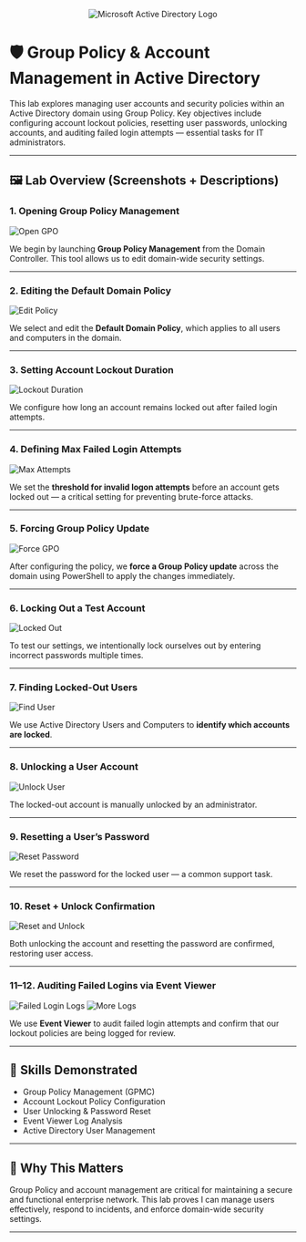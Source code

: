 <p align="center">
<img src="https://i.imgur.com/pU5A58S.png" alt="Microsoft Active Directory Logo"/>
</p>

# 🛡️ Group Policy & Account Management in Active Directory

This lab explores managing user accounts and security policies within an Active Directory domain using Group Policy. Key objectives include configuring account lockout policies, resetting user passwords, unlocking accounts, and auditing failed login attempts — essential tasks for IT administrators.

---

## 🖼️ Lab Overview (Screenshots + Descriptions)

### 1. Opening Group Policy Management
![Open GPO](Group%20Policy%20and%20Managing%20Accounts/1.%20In%20our%20Domain%20run%20Group%20Policy%20.png)

We begin by launching **Group Policy Management** from the Domain Controller. This tool allows us to edit domain-wide security settings.

---

### 2. Editing the Default Domain Policy
![Edit Policy](Group%20Policy%20and%20Managing%20Accounts/2.%20Edit%20Default%20Domain%20policy.png)

We select and edit the **Default Domain Policy**, which applies to all users and computers in the domain.

---

### 3. Setting Account Lockout Duration
![Lockout Duration](Group%20Policy%20and%20Managing%20Accounts/3.%20Setting%20Lockout%20duration%20.png)

We configure how long an account remains locked out after failed login attempts.

---

### 4. Defining Max Failed Login Attempts
![Max Attempts](Group%20Policy%20and%20Managing%20Accounts/4.%20Setting%20the%20max%20login%20attempts.png)

We set the **threshold for invalid logon attempts** before an account gets locked out — a critical setting for preventing brute-force attacks.

---

### 5. Forcing Group Policy Update
![Force GPO](Group%20Policy%20and%20Managing%20Accounts/5.%20Force%20Group%20Policy%20Update%20using%20admin%20.png)

After configuring the policy, we **force a Group Policy update** across the domain using PowerShell to apply the changes immediately.

---

### 6. Locking Out a Test Account
![Locked Out](Group%20Policy%20and%20Managing%20Accounts/6.%20Locked%20ourself%20out%20for%20testing%20.png)

To test our settings, we intentionally lock ourselves out by entering incorrect passwords multiple times.

---

### 7. Finding Locked-Out Users
![Find User](Group%20Policy%20and%20Managing%20Accounts/7.%20Find%20locked%20out%20user%20.png)

We use Active Directory Users and Computers to **identify which accounts are locked**.

---

### 8. Unlocking a User Account
![Unlock User](Group%20Policy%20and%20Managing%20Accounts/8.%20Unlock%20our%20user.png)

The locked-out account is manually unlocked by an administrator.

---

### 9. Resetting a User’s Password
![Reset Password](Group%20Policy%20and%20Managing%20Accounts/9.%20Reset%20user%20password%20.png)

We reset the password for the locked user — a common support task.

---

### 10. Reset + Unlock Confirmation
![Reset and Unlock](Group%20Policy%20and%20Managing%20Accounts/10.%20Reset%20Password%20&%20Unlock%20.png)

Both unlocking the account and resetting the password are confirmed, restoring user access.

---

### 11–12. Auditing Failed Logins via Event Viewer
![Failed Login Logs](Group%20Policy%20and%20Managing%20Accounts/11.%20Observing%20failed%20login%20Logs.png)
![More Logs](Group%20Policy%20and%20Managing%20Accounts/12.%20Logs%20for%20failed%20login%20attempts%20.png)

We use **Event Viewer** to audit failed login attempts and confirm that our lockout policies are being logged for review.

---

## 🚀 Skills Demonstrated

- Group Policy Management (GPMC)
- Account Lockout Policy Configuration
- User Unlocking & Password Reset
- Event Viewer Log Analysis
- Active Directory User Management

---

## 💼 Why This Matters

Group Policy and account management are critical for maintaining a secure and functional enterprise network. This lab proves I can manage users effectively, respond to incidents, and enforce domain-wide security settings.

---
